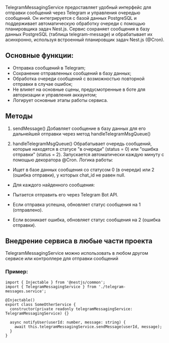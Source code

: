 TelegramMessagingService предоставляет удобный интерфейс для отправки сообщений через Telegram и управления очередью сообщений. Он интегрируется с базой данных PostgreSQL и поддерживает автоматическую обработку очереди с помощью планировщика задач Nest.js.
Сервис сохраняет сообщения в базу данных PostgreSQL (таблица telegram-message) и обрабатывает их асинхронно, используя встроенный планировщик задач Nest.js (@Cron).

## Основные функции:
- Отправка сообщений в Telegram;
- Сохранение отправленных сообщений в базу данных;
- Обработка очереди сообщений с возможностью повторной отправки в случае ошибок;
- Не влияет на основные сцены, предусмотренные в боте для авторизации и управления аккаунтом;
- Логирует основные этапы работы сервиса.


## Методы
1. sendMessage()
Добавляет сообщение в базу данных для его дальнейшей отправки через метод handleTelegramMsgQueue()


2. handleTelegramMsgQueue()
Обрабатывает очередь сообщений, которые находятся в статусе "в очереди" (status = 0) или "ошибка отправки" (status = 2). Запускается автоматически каждую минуту с помощью декоратора @Cron.
Логика работы:

- Ищет в базе данных сообщения со статусом 0 (в очереди) или 2 (ошибка отправки), у которых chat_id не равен null.

- Для каждого найденного сообщения:

 * Пытается отправить его через Telegram Bot API.

 * Если отправка успешна, обновляет статус сообщения на 1 (отправлено).

- Если возникает ошибка, обновляет статус сообщения на 2 (ошибка отправки).


## Внедрение сервиса в любые части проекта
TelegramMessagingService можно использовать в любом другом сервисе или контроллере для отправки сообщений

### Пример: 
```
import { Injectable } from '@nestjs/common';
import { TelegramMessagingService } from './telegram-messages.service';

@Injectable()
export class SomeOtherService {
  constructor(private readonly telegramMessagingService: TelegramMessagingService) {}

  async notifyUser(userId: number, message: string) {
    await this.telegramMessagingService.sendMessage(userId, message);
  }
}
```